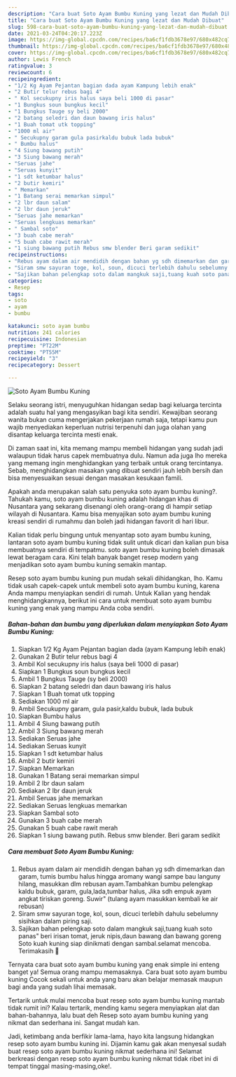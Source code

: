 ```yaml
---
description: "Cara buat Soto Ayam Bumbu Kuning yang lezat dan Mudah Dibuat"
title: "Cara buat Soto Ayam Bumbu Kuning yang lezat dan Mudah Dibuat"
slug: 598-cara-buat-soto-ayam-bumbu-kuning-yang-lezat-dan-mudah-dibuat
date: 2021-03-24T04:20:17.223Z
image: https://img-global.cpcdn.com/recipes/ba6cf1fdb3678e97/680x482cq70/soto-ayam-bumbu-kuning-foto-resep-utama.jpg
thumbnail: https://img-global.cpcdn.com/recipes/ba6cf1fdb3678e97/680x482cq70/soto-ayam-bumbu-kuning-foto-resep-utama.jpg
cover: https://img-global.cpcdn.com/recipes/ba6cf1fdb3678e97/680x482cq70/soto-ayam-bumbu-kuning-foto-resep-utama.jpg
author: Lewis French
ratingvalue: 3
reviewcount: 6
recipeingredient:
- "1/2 Kg Ayam Pejantan bagian dada ayam Kampung lebih enak"
- "2 Butir telur rebus bagi 4"
- " Kol secukupny iris halus saya beli 1000 di pasar"
- "1 Bungkus soun bungkus kecil"
- "1 Bungkus Tauge sy beli 2000"
- "2 batang seledri dan daun bawang iris halus"
- "1 Buah tomat utk topping"
- "1000 ml air"
- " Secukupny garam gula pasirkaldu bubuk lada bubuk"
- " Bumbu halus"
- "4 Siung bawang putih"
- "3 Siung bawang merah"
- "Seruas jahe"
- "Seruas kunyit"
- "1 sdt ketumbar halus"
- "2 butir kemiri"
- " Memarkan"
- "1 Batang serai memarkan simpul"
- "2 lbr daun salam"
- "2 lbr daun jeruk"
- "Seruas jahe memarkan"
- "Seruas lengkuas memarkan"
- " Sambal soto"
- "3 buah cabe merah"
- "5 buah cabe rawit merah"
- "1 siung bawang putih Rebus smw blender Beri garam sedikit"
recipeinstructions:
- "Rebus ayam dalam air mendidih dengan bahan yg sdh dimemarkan dan garam, tumis bumbu halus hingga aromany wangi sampe bau languny hilang, masukkan dlm rebusan ayam.Tambahkan bumbu pelengkap kaldu bubuk, garam, gula,lada,tumbar halus, Jika sdh empuk ayam angkat tiriskan goreng. Suwir&#34; (tulang ayam masukkan kembali ke air rebusan)"
- "Siram smw sayuran toge, kol, soun, dicuci terlebih dahulu sebelumny sisihkan dalam piring saji."
- "Sajikan bahan pelengkap soto dalam mangkuk saji,tuang kuah soto panas&#34; beri irisan tomat, jeruk nipis,daun bawang dan bawang goreng Soto kuah kuning siap dinikmati dengan sambal.selamat mencoba. Terimakasih 🙏"
categories:
- Resep
tags:
- soto
- ayam
- bumbu

katakunci: soto ayam bumbu 
nutrition: 241 calories
recipecuisine: Indonesian
preptime: "PT22M"
cooktime: "PT55M"
recipeyield: "3"
recipecategory: Dessert

---
```



![Soto Ayam Bumbu Kuning](https://img-global.cpcdn.com/recipes/ba6cf1fdb3678e97/680x482cq70/soto-ayam-bumbu-kuning-foto-resep-utama.jpg)

Selaku seorang istri, menyuguhkan hidangan sedap bagi keluarga tercinta adalah suatu hal yang mengasyikan bagi kita sendiri. Kewajiban seorang  wanita bukan cuma mengerjakan pekerjaan rumah saja, tetapi kamu pun wajib menyediakan keperluan nutrisi terpenuhi dan juga olahan yang disantap keluarga tercinta mesti enak.

Di zaman  saat ini, kita memang mampu membeli hidangan yang sudah jadi walaupun tidak harus capek membuatnya dulu. Namun ada juga lho mereka yang memang ingin menghidangkan yang terbaik untuk orang tercintanya. Sebab, menghidangkan masakan yang dibuat sendiri jauh lebih bersih dan bisa menyesuaikan sesuai dengan masakan kesukaan famili. 



Apakah anda merupakan salah satu penyuka soto ayam bumbu kuning?. Tahukah kamu, soto ayam bumbu kuning adalah hidangan khas di Nusantara yang sekarang disenangi oleh orang-orang di hampir setiap wilayah di Nusantara. Kamu bisa menyajikan soto ayam bumbu kuning kreasi sendiri di rumahmu dan boleh jadi hidangan favorit di hari libur.

Kalian tidak perlu bingung untuk menyantap soto ayam bumbu kuning, lantaran soto ayam bumbu kuning tidak sulit untuk dicari dan kalian pun bisa membuatnya sendiri di tempatmu. soto ayam bumbu kuning boleh dimasak lewat beragam cara. Kini telah banyak banget resep modern yang menjadikan soto ayam bumbu kuning semakin mantap.

Resep soto ayam bumbu kuning pun mudah sekali dihidangkan, lho. Kamu tidak usah capek-capek untuk membeli soto ayam bumbu kuning, karena Anda mampu menyiapkan sendiri di rumah. Untuk Kalian yang hendak menghidangkannya, berikut ini cara untuk membuat soto ayam bumbu kuning yang enak yang mampu Anda coba sendiri.

<!--inarticleads1-->

##### Bahan-bahan dan bumbu yang diperlukan dalam menyiapkan Soto Ayam Bumbu Kuning:

1. Siapkan 1/2 Kg Ayam Pejantan bagian dada (ayam Kampung lebih enak)
1. Gunakan 2 Butir telur rebus bagi 4
1. Ambil  Kol secukupny iris halus (saya beli 1000 di pasar)
1. Siapkan 1 Bungkus soun bungkus kecil
1. Ambil 1 Bungkus Tauge (sy beli 2000)
1. Siapkan 2 batang seledri dan daun bawang iris halus
1. Siapkan 1 Buah tomat utk topping
1. Sediakan 1000 ml air
1. Ambil  Secukupny garam, gula pasir,kaldu bubuk, lada bubuk
1. Siapkan  Bumbu halus
1. Ambil 4 Siung bawang putih
1. Ambil 3 Siung bawang merah
1. Sediakan Seruas jahe
1. Sediakan Seruas kunyit
1. Siapkan 1 sdt ketumbar halus
1. Ambil 2 butir kemiri
1. Siapkan  Memarkan
1. Gunakan 1 Batang serai memarkan simpul
1. Ambil 2 lbr daun salam
1. Sediakan 2 lbr daun jeruk
1. Ambil Seruas jahe memarkan
1. Sediakan Seruas lengkuas memarkan
1. Siapkan  Sambal soto
1. Gunakan 3 buah cabe merah
1. Gunakan 5 buah cabe rawit merah
1. Siapkan 1 siung bawang putih. Rebus smw blender. Beri garam sedikit




<!--inarticleads2-->

##### Cara membuat Soto Ayam Bumbu Kuning:

1. Rebus ayam dalam air mendidih dengan bahan yg sdh dimemarkan dan garam, tumis bumbu halus hingga aromany wangi sampe bau languny hilang, masukkan dlm rebusan ayam.Tambahkan bumbu pelengkap kaldu bubuk, garam, gula,lada,tumbar halus, Jika sdh empuk ayam angkat tiriskan goreng. Suwir&#34; (tulang ayam masukkan kembali ke air rebusan)
1. Siram smw sayuran toge, kol, soun, dicuci terlebih dahulu sebelumny sisihkan dalam piring saji.
1. Sajikan bahan pelengkap soto dalam mangkuk saji,tuang kuah soto panas&#34; beri irisan tomat, jeruk nipis,daun bawang dan bawang goreng Soto kuah kuning siap dinikmati dengan sambal.selamat mencoba. Terimakasih 🙏




Ternyata cara buat soto ayam bumbu kuning yang enak simple ini enteng banget ya! Semua orang mampu memasaknya. Cara buat soto ayam bumbu kuning Cocok sekali untuk anda yang baru akan belajar memasak maupun bagi anda yang sudah lihai memasak.

Tertarik untuk mulai mencoba buat resep soto ayam bumbu kuning mantab tidak rumit ini? Kalau tertarik, mending kamu segera menyiapkan alat dan bahan-bahannya, lalu buat deh Resep soto ayam bumbu kuning yang nikmat dan sederhana ini. Sangat mudah kan. 

Jadi, ketimbang anda berfikir lama-lama, hayo kita langsung hidangkan resep soto ayam bumbu kuning ini. Dijamin kamu gak akan menyesal sudah buat resep soto ayam bumbu kuning nikmat sederhana ini! Selamat berkreasi dengan resep soto ayam bumbu kuning nikmat tidak ribet ini di tempat tinggal masing-masing,oke!.

